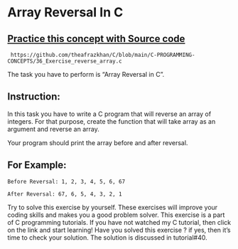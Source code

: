 # Array Reversal In C 

## [Practice this concept with Source code ](https://github.com/theafrazkhan/C/blob/main/C-PROGRAMMING-CONCEPTS/36_Exercise_reverse_array.c)

```
 https://github.com/theafrazkhan/C/blob/main/C-PROGRAMMING-CONCEPTS/36_Exercise_reverse_array.c
```

The task you have to perform is “Array Reversal in C”.

## Instruction:
In this task you have to write a C program that will reverse an array of integers. For that purpose, create the function that will take array as an argument and reverse an array.

Your program should print the array before and after reversal.

## For Example:
```
Before Reversal: 1, 2, 3, 4, 5, 6, 67
```
```
After Reversal: 67, 6, 5, 4, 3, 2, 1
```

Try to solve this exercise by yourself. These exercises will improve your coding skills and makes you a good problem solver. This exercise is a part of C programming tutorials.  If you have not watched my C tutorial, then click on the link and start learning! Have you solved this exercise ?  if yes, then it’s time to check your solution. The solution is discussed in tutorial#40.

 